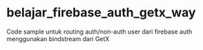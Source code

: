 # belajar_firebase_auth_getx_way

Code sample untuk routing auth/non-auth user dari firebase auth menggunakan bindstream dari GetX
